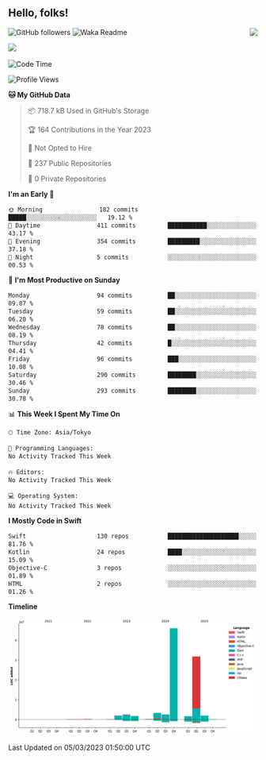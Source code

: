 ## Hello, folks! 

<p>
<img align="right" src="https://media.giphy.com/media/26ufdb3cYKwbRtYVW/giphy.gif" style="max-width:100%;" height="150px">
 
![GitHub followers](https://img.shields.io/github/followers/YamamotoDesu?label=Follow&style=social)
![Waka Readme](https://github.com/YamamotoDesu/YamamotoDesu/workflows/Waka%20Readme/badge.svg)

![](https://github-profile-summary-cards.vercel.app/api/cards/profile-details?username=YamamotoDesu&theme=vue)

<!--START_SECTION:waka-->
![Code Time](http://img.shields.io/badge/Code%20Time-207%20hrs%2025%20mins-blue)

![Profile Views](http://img.shields.io/badge/Profile%20Views-3-blue)

**🐱 My GitHub Data** 

> 📦 718.7 kB Used in GitHub's Storage 
 > 
> 🏆 164 Contributions in the Year 2023
 > 
> 🚫 Not Opted to Hire
 > 
> 📜 237 Public Repositories 
 > 
> 🔑 0 Private Repositories 
 > 
**I'm an Early 🐤** 

```text
🌞 Morning                182 commits         █████░░░░░░░░░░░░░░░░░░░░   19.12 % 
🌆 Daytime                411 commits         ███████████░░░░░░░░░░░░░░   43.17 % 
🌃 Evening                354 commits         █████████░░░░░░░░░░░░░░░░   37.18 % 
🌙 Night                  5 commits           ░░░░░░░░░░░░░░░░░░░░░░░░░   00.53 % 
```
📅 **I'm Most Productive on Sunday** 

```text
Monday                   94 commits          ██░░░░░░░░░░░░░░░░░░░░░░░   09.87 % 
Tuesday                  59 commits          ██░░░░░░░░░░░░░░░░░░░░░░░   06.20 % 
Wednesday                78 commits          ██░░░░░░░░░░░░░░░░░░░░░░░   08.19 % 
Thursday                 42 commits          █░░░░░░░░░░░░░░░░░░░░░░░░   04.41 % 
Friday                   96 commits          ███░░░░░░░░░░░░░░░░░░░░░░   10.08 % 
Saturday                 290 commits         ████████░░░░░░░░░░░░░░░░░   30.46 % 
Sunday                   293 commits         ████████░░░░░░░░░░░░░░░░░   30.78 % 
```


📊 **This Week I Spent My Time On** 

```text
🕑︎ Time Zone: Asia/Tokyo

💬 Programming Languages: 
No Activity Tracked This Week

🔥 Editors: 
No Activity Tracked This Week

💻 Operating System: 
No Activity Tracked This Week
```

**I Mostly Code in Swift** 

```text
Swift                    130 repos           ████████████████████░░░░░   81.76 % 
Kotlin                   24 repos            ████░░░░░░░░░░░░░░░░░░░░░   15.09 % 
Objective-C              3 repos             ░░░░░░░░░░░░░░░░░░░░░░░░░   01.89 % 
HTML                     2 repos             ░░░░░░░░░░░░░░░░░░░░░░░░░   01.26 % 
```



**Timeline**

![Lines of Code chart](https://raw.githubusercontent.com/YamamotoDesu/YamamotoDesu/main/assets/bar_graph.png)


 Last Updated on 05/03/2023 01:50:00 UTC
<!--END_SECTION:waka-->


